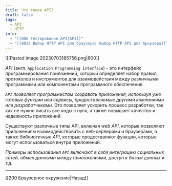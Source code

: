```yaml
---
title: Что такое API?
draft: false
tags:
  - API
  - HTTP
info:
  - "[[006 Тестирование API|API]]"
  - "[[0032 Выбор HTTP API для браузера| Выбор HTTP API для браузера]]"
---
```

![[Pasted image 20230703185756.png|600]]

_API_ (англ. `Application Programming Interface`) - это интерфейс программирования приложений, который определяет набор правил, протоколов и инструментов для взаимодействия между различными программами или компонентами программного обеспечения.

_`API` позволяет программистам создавать приложения, используя уже готовые функции или сервисы, предоставляемые другими компаниями или разработчиками._ Это позволяет ускорить процесс разработки, так как не нужно писать все коды с нуля, а также повышает качество и надежность приложений.

Существуют различные типы API, включая _web API_, которые позволяют приложениям взаимодействовать с веб-серверами и браузерами, а также _библиотечные API_, которые предоставляют функции, которые могут использоваться внутри приложений.

_Примеры использования `API` включают в себя интеграцию социальных сетей, обмен данными между приложениями, доступ к базам данных и т.д._

---

[[200 Браузерное окружение|Назад]]